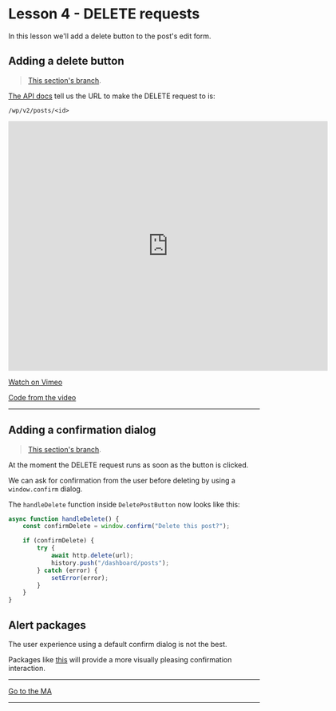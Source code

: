 # Lesson 4 - DELETE requests

In this lesson we'll add a delete button to the post's edit form.

## Adding a delete button

> <a href="https://github.com/NoroffFEU/react-crud/tree/13-add-delete-buttons" target="_blank">This section's branch</a>.

<a href="https://developer.wordpress.org/rest-api/reference/posts/#delete-a-post" target="_blank">The API docs</a> tell us the URL to make the DELETE request to is:

```
/wp/v2/posts/<id>
```

<iframe src="https://player.vimeo.com/video/520716356" width="640" height="500" frameborder="0" allow="autoplay; fullscreen; picture-in-picture" allowfullscreen></iframe>

<a href="https://vimeo.com/520716356/8cfb7df74f" target="_blank">Watch on Vimeo</a>

<a href="https://github.com/NoroffFEU/react-crud/tree/13-add-delete-buttons" target="_blank">Code from the video</a>

---

## Adding a confirmation dialog

> <a href="https://github.com/NoroffFEU/react-crud/tree/14-adding-a-confirmation-dialog" target="_blank">This section's branch</a>.

At the moment the DELETE request runs as soon as the button is clicked.

We can ask for confirmation from the user before deleting by using a `window.confirm` dialog.

The `handleDelete` function inside `DeletePostButton` now looks like this:

```js
async function handleDelete() {
	const confirmDelete = window.confirm("Delete this post?");

	if (confirmDelete) {
		try {
			await http.delete(url);
			history.push("/dashboard/posts");
		} catch (error) {
			setError(error);
		}
	}
}
```

## Alert packages

The user experience using a default confirm dialog is not the best.

Packages like <a href="https://www.npmjs.com/package/react-confirm-alert" target="_blank">this</a> will provide a more visually pleasing confirmation interaction.

---

[Go to the MA](ma)

---

